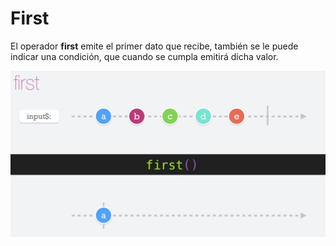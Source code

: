 # First

El operador __first__ emite el primer dato que recibe, también se le puede indicar una condición, que cuando se cumpla emitirá dicha valor.


![first](./../imgs/first.png "first")